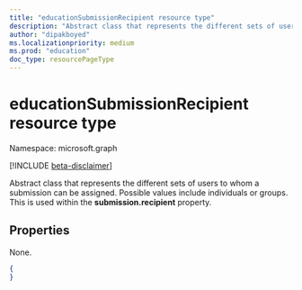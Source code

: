 ```yaml
---
title: "educationSubmissionRecipient resource type"
description: "Abstract class that represents the different sets of users to whom a submission can be assigned. Possible values include individuals or groups. This is used within the **submission.recipient** property."
author: "dipakboyed"
ms.localizationpriority: medium
ms.prod: "education"
doc_type: resourcePageType
---
```


# educationSubmissionRecipient resource type

Namespace: microsoft.graph

[!INCLUDE [beta-disclaimer](../../includes/beta-disclaimer.md)]

Abstract class that represents the different sets of users to whom a submission can be assigned. Possible values include individuals or groups. This is used within the **submission.recipient** property.


## Properties
None.

<!-- {
  "blockType": "resource",
  "optionalProperties": [

  ],
  "@odata.type": "microsoft.graph.educationSubmissionRecipient"
}-->

```json
{
}
```

<!-- uuid: 8fcb5dbc-d5aa-4681-8e31-b001d5168d79
2015-10-25 14:57:30 UTC -->
<!--
{
  "type": "#page.annotation",
  "description": "educationSubmissionRecipient resource",
  "keywords": "",
  "section": "documentation",
  "tocPath": "",
  "suppressions": []
}
-->


